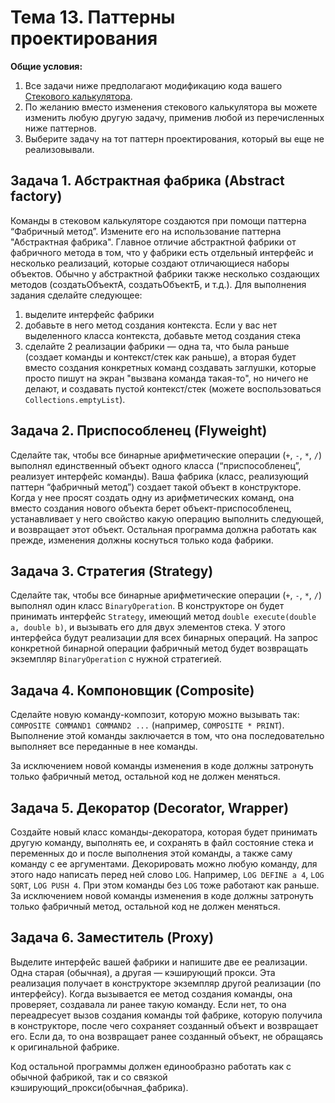 
# Тема 13. Паттерны проектирования

**Общие условия:**

1. Все задачи ниже предполагают модификацию кода вашего [Стекового калькулятора](<../java-tasks/Task 2 - Stack Calculator.md>).
2. По желанию вместо изменения стекового калькулятора вы можете изменить любую другую задачу, применив любой из перечисленных ниже паттернов.
3. Выберите задачу на тот паттерн проектирования, который вы еще не реализовывали.

## Задача 1. Абстрактная фабрика (Abstract factory)

Команды в стековом калькуляторе создаются при помощи паттерна “Фабричный метод”. Измените его на использование паттерна "Абстрактная фабрика". Главное отличие абстрактной фабрики от фабричного метода в том, что у фабрики есть отдельный интерфейс и несколько реализаций, которые создают отличающиеся наборы объектов. Обычно у абстрактной фабрики также несколько создающих методов (создатьОбъектА, создатьОбъектБ, и т.д.). Для выполнения задания сделайте следующее:
1. выделите интерфейс фабрики
2. добавьте в него метод создания контекста. Если у вас нет выделенного класса контекста, добавьте метод создания стека
3. сделайте 2 реализации фабрики — одна та, что была раньше (создает команды и контекст/стек как раньше), а вторая будет вместо создания конкретных команд создавать заглушки, которые просто пишут на экран "вызвана команда такая-то", но ничего не делают, и создавать пустой контекст/стек (можете воспользоваться `Collections.emptyList`).

## Задача 2. Приспособленец (Flyweight)

Сделайте так, чтобы все бинарные арифметические операции (`+`, `-`, `*`, `/`) выполнял единственный объект одного класса (“приспособленец”, реализует интерфейс команды). Ваша фабрика (класс, реализующий паттерн “фабричный метод”) создает такой объект в конструкторе. Когда у нее просят создать одну из арифметических команд, она вместо создания нового объекта берет объект-приспособленец, устанавливает у него свойство какую операцию выполнить следующей, и возвращает этот объект. Остальная программа должна работать как прежде, изменения должны коснуться только кода фабрики.

## Задача 3. Стратегия (Strategy)

Сделайте так, чтобы все бинарные арифметические операции (`+`, `-`, `*`, `/`) выполнял один класс `BinaryOperation`. В конструкторе он будет принимать интерфейс `Strategy`, имеющий метод `double execute(double a, double b)`, и вызывать его для двух элементов стека. У этого интерфейса будут реализации для всех бинарных операций. На запрос конкретной бинарной операции фабричный метод будет возвращать экземпляр `BinaryOperation` с нужной стратегией.

## Задача 4. Компоновщик (Composite)

Сделайте новую команду-композит, которую можно вызывать так: `COMPOSITE COMMAND1 COMMAND2 ...` (например, `COMPOSITE * PRINT`). Выполнение этой команды заключается в том, что она последовательно выполняет все переданные в нее команды.

За исключением новой команды изменения в коде должны затронуть только фабричный метод, остальной код не должен меняться.

## Задача 5. Декоратор (Decorator, Wrapper)

Cоздайте новый класс команды-декоратора, которая будет принимать другую команду, выполнять ее, и сохранять в файл состояние стека и переменных до и после выполнения этой команды, а также саму команду с ее аргументами. Декорировать можно любую команду, для этого надо написать перед ней слово `LOG`.
Например, `LOG DEFINE a 4`, `LOG SQRT`, `LOG PUSH 4`. При этом команды без `LOG` тоже работают как раньше. За исключением новой команды изменения в коде должны затронуть только фабричный метод, остальной код не должен меняться.

## Задача 6. Заместитель (Proxy)

Выделите интерфейс вашей фабрики и напишите две ее реализации. Одна старая (обычная), а другая — кэширующий прокси. Эта реализация получает в конструкторе экземпляр другой реализации (по интерфейсу). Когда вызывается ее метод создания команды, она проверяет, создавала ли ранее такую команду. Если нет, то она переадресует вызов создания команды той фабрике, которую получила в конструкторе, после чего сохраняет созданный объект и возвращает его. Если да, то она возвращает ранее созданный объект, не обращаясь к оригинальной фабрике.

Код остальной программы должен единообразно работать как с обычной фабрикой, так и со связкой кэширующий_прокси(обычная_фабрика).
